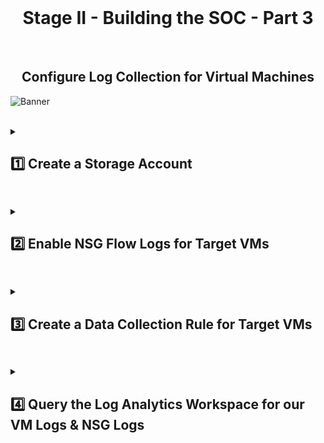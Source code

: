 <br>

<h1 align="center">Stage II - Building the SOC - Part 3</h1>

<br>

<h2 align="center"> Configure Log Collection for Virtual Machines</h2>

![Banner](https://github.com/user-attachments/assets/aed12083-4d26-499f-80b5-8a9e1db584f7)
<br />
<br />

<details close> 
<summary> <h2>1️⃣ Create a Storage Account</h2> </summary>
<br>
  
We'll first create an **Azure Storage Account** ➜ for us to later place the **NSG Flow Logs**.

<br>

>   <details close> 
>   
> **<summary> 💡 Note</summary>**
> 
> The Storage Account Name must be globally unique.
> 
>   </details>

<br>

![azure portal](https://github.com/user-attachments/assets/075f495e-6c91-4b9a-996e-ebadfd86db66)

<br>

⚠️ Make sure the Storage Account is in the **Same Region** as the Target Virtual Machines!

<br>

![azure portal](https://github.com/user-attachments/assets/075f495e-6c91-4b9a-996e-ebadfd86db66)

<br>

  </details>

<h2></h2>

<details close> 
<summary> <h2>2️⃣ Enable NSG Flow Logs for Target VMs</h2> </summary>
<br>

Go to **"Network Security Groups"** ➜ pick one of the NSGs attached a target VM.

Go to the **"NSG flow logs"** blade ➜ and click on the **"Create flow log"** button:

<br>

![azure portal](https://github.com/user-attachments/assets/075f495e-6c91-4b9a-996e-ebadfd86db66)

<br>

Click on ➕ **Select resource**

Select both ☑️ ```windows-vm-nsg``` & ☑️ ```linux-vm-nsg``` ➜ **Confirm selection**

<br>

![azure portal](https://github.com/user-attachments/assets/075f495e-6c91-4b9a-996e-ebadfd86db66)

<br>

  </details>

<h2></h2>

<details close> 
<summary> <h2>3️⃣ Create a Data Collection Rule for Target VMs</h2> </summary>
<br>

First ➜ make sure the **Target VMs are Running**.

<br>

>   <details close> 
>   
> **<summary> 💡 Note</summary>**
> 
> The Microsoft Defender will:
> 
> - Either **Automatically Install the Agent to the VMs** once they are running
> 
> - Or if not ➜ you can **Manually Install it** later.
> 
>   </details>

<br>

Next ➜ go to our Log Analytics Workspacethe

Inside the **"Agents"** blade ➜ click on the **"Data Collection Rules"** button

<br>

![azure portal](https://github.com/user-attachments/assets/075f495e-6c91-4b9a-996e-ebadfd86db66)

<br>

We'll then **"Create data collection rule"**:

<br>

![azure portal](https://github.com/user-attachments/assets/075f495e-6c91-4b9a-996e-ebadfd86db66)

<br>

We'll create the New Data Collection Rule with the following details:
- **Rule Name**: ```dcr-all-vms``` ➜ 💡 this stands for 1 single DCR that will apply to all of our VMs
- **Resource group**: ```RG-Cyber-Lab```
- **Region**: ```East US``` ➜ ⚠️ make sure you put it in the **Same Region as you Target VMs**, otherwise it won't work!
- **Platform Type**: ⦿ **All**

Then click **"Next"** to reach the **Resources** tab:

<br>

![azure portal](https://github.com/user-attachments/assets/075f495e-6c91-4b9a-996e-ebadfd86db66)

<br>

For the Resources we're going to ➕ **Add Resources**:

<br>

![azure portal](https://github.com/user-attachments/assets/075f495e-6c91-4b9a-996e-ebadfd86db66)

<br>

Now expand the **> RG-Cyber Lab** Resource Group ➜ and select ☑️ for both of our VMs ➜ click **"Apply"**:

<br>

![azure portal](https://github.com/user-attachments/assets/075f495e-6c91-4b9a-996e-ebadfd86db66)

<br>

Click **"Next: Collect and deliver >"**

<br>

![azure portal](https://github.com/user-attachments/assets/075f495e-6c91-4b9a-996e-ebadfd86db66)

<br>

💡 This is where we'll specify which Logs from within the VMs we're going to collect.

So we'll click on the ➕ **Add data source** button:

We'll do the **"Linux Syslog"** first.

In this Lab, the only Logs we're going to Collect from the Linux VM are the ```LOG_AUTH``` Logs.

<br>

>   <details close> 
>   
> **<summary> 💡 </summary>**
>   
> The AUTH LOGS are the Logs we inspected earlier ➜ where we saw all the **SSH Failure Attempts**.
> 
> For the data source settings, when selecting the **"Minimum log level"** ➜ this signifies the level of logging we want to collect:
> 
> DEBUG essentially means "collect everything", and then in kind of scales down towards EMERG which means "only collect critical logs".
> 
>   </details>

<br>

So for **LOG_AUTH** ➜ leave the **"Minimum log level"** at ```LOG_DEBUG``` ➜ meaning we'll collect all the Auth Logs.

And then we'll select ```LOG_DEBUG``` for the rest of the Log Types.

After setting that up ➜ click on the **"Next : Destination"** button:

<br>

![azure portal](https://github.com/user-attachments/assets/075f495e-6c91-4b9a-996e-ebadfd86db66)

<br>

For **Destination** ➜ make sure you're sending the data to your actual **LAW**, not the random one that was created! ⚠️

Click **"Add data source"**:

<br>

![azure portal](https://github.com/user-attachments/assets/075f495e-6c91-4b9a-996e-ebadfd86db66)

<br>

Now click on the ➕ **Add data source** button again:

<br>

![azure portal](https://github.com/user-attachments/assets/075f495e-6c91-4b9a-996e-ebadfd86db66)

<br>

The next one is going to be **"Windows Event Logs"**.

<br>

>   <details close> 
>   
> **<summary> 💡 </summary>**
>   
> This might be hard to remember, but back when we were configuring SQL logging for the SQL Server Database ➜  the SQL Logs appeared on the Application Event Log ➜ under Information
> 
> And then for Security ➜  Audit Success & Audit Failure ➜  this is when someone tries to Remote Desktop into our Windows VM or tries to Map a File Share.
> 
>   </details>

<br>

We're going to select the ☑️ **Information** Logs from **"Application"** type.

And also select the ☑️ **Audit Success** & ☑️ **Audit Failure** Logs from the **"Security"** type.

<br>

<h2></h2>

<br>

<br>

>   <details close> 
>   
> **<summary> 💡 Summary</summary>**
>   
> Next we're going to add **Special Data Sources** to our **Data Collection Rule**.
>   
> It will Log whenever somebody messes with the Windows Firewall ➜ like if they Turn Off the Firewall for example.
> 
> And also when Malware is discovered in the Virtual Machines ➜ it will create and pull those Logs out as well.
> 
>   </details>

<br>

We'll go back to our **Log Analytics Wokspace** ➜ click on the **"Agents"** blade ➜ and then on the **"Data Collection Rules"** Button.

Click on the Data Collection Rule that we just created ➜ ```dcr-all-vms```

Then we'll go to the **"Data Sources"** blade ➜ and click on the **"Windows Event Logs"** Data Source:

This time instead of **"Basic"** we'll go to **"Custom"**.

<br>

>   <details close> 
>   
> **<summary> 📝 Explanation</summary>**
>   
> We can see in the image below the XPath queries that we previously selected ➜ under **Event Logs**.
>   
> Think of an XPath query as Microsoft's "convention" for specifying which Logs (Application & Security in this case) and which "Sub-Logs" inside of those two we want to capture.
> 
> So in order for us to Collect Logs from the Firewall, as well as the actual Defender Anti-Malware on the Virtual Machines ➜ we have to use this XPath syntax convention to specify which Logs to capture.
> 
>   </details>

<br>

![azure portal](https://github.com/user-attachments/assets/075f495e-6c91-4b9a-996e-ebadfd86db66)

<br>

We want to configure our **Data Collection Rule** so that:

<br>

❶ If Malware is discovered ➜ a Log is created and it's forwarded into our **LAW**.

<br>

Copy the following **Windows Defender Malware Detection XPath Query**:

<br>

```commandline
Microsoft-Windows-Windows Defender/Operational!*[System[(EventID=1116 or EventID=1117)]]
```
<br>

And now add it to the **Add Data Source Section**.

<br>

❷ Also if the Firewall is disabled or messed with ➜ we want the **Firewall Logs** to be forwarded to our **LAW** as well.

<br>

Copy the following **Windows Firewall Tampering Detection XPath Query**:

<br>

```commandline
Microsoft-Windows-Windows Firewall With Advanced Security/Firewall!*[System[(EventID=2003)]]
```
<br>

Again ➜ we'll add it to the **Add data source** section.

<br>

![azure portal](https://github.com/user-attachments/assets/075f495e-6c91-4b9a-996e-ebadfd86db66)

<br>

Click **"Save"** and we've successfully configured our Data Collection Rule with "Special Forwarding" ✅

<br>

<h2></h2>

<br>

<br>

This is all we need for the **Windows Event Logs** ➜ so then we'll click on **"Next : Destination"**:

Once again ➜ for **Destination** ➜ we need to make sure we put our actual LAW ```LAW-Cyber-Lab-01```.

Then Add the data source:

We can now **"Review + create"** to Create the Data Collection Rule:

<br>

![azure portal](https://github.com/user-attachments/assets/42c1fe46-b2c3-4330-8a86-bd32748cb890)

<br>

✅ Data Collection Rule successfully Configured and Deployed

<br>

![azure portal](https://github.com/user-attachments/assets/42c1fe46-b2c3-4330-8a86-bd32748cb890)

<br>

If you check back to our Log Analytics Workspace ➜ go to the **"Agents"** blade:

✅ The Agents should have already been Deployed and Successfully Installed on the Target Virtual Machines

<br>

### Windows VM: 

<br>

![azure portal](https://github.com/user-attachments/assets/42c1fe46-b2c3-4330-8a86-bd32748cb890)

<br>

### Linux VM: 

<br>

![azure portal](https://github.com/user-attachments/assets/42c1fe46-b2c3-4330-8a86-bd32748cb890)

<br>

  </details>

<h2></h2>

<details close> 
<summary> <h2>4️⃣ Query the Log Analytics Workspace for our VM Logs & NSG Logs</h2> </summary>
<br>

Ideally at this point ➜ you would start Querying Log Analytics Workspace.

We'll Query for Logs from the VMs and their respective NSGs ➜ to make sure the Logs are coming in:

- ```Syslog``` (Linux)

- ```SecurityEvent``` (Windows)

- ```AzureNetworkAnalytics_C``` (NSGs)

<br>

### Syslog:

![azure portal](https://github.com/user-attachments/assets/42c1fe46-b2c3-4330-8a86-bd32748cb890)

<br>

### SecurityEvent:

![azure portal](https://github.com/user-attachments/assets/42c1fe46-b2c3-4330-8a86-bd32748cb890)

<br>

### AzureNetworkAnalytics_C:

![azure portal](https://github.com/user-attachments/assets/42c1fe46-b2c3-4330-8a86-bd32748cb890)

<br>

  </details>

<h2></h2>

<br>

<br>

<br>

<br>

<br>

<br>

<br>
  
<br>
